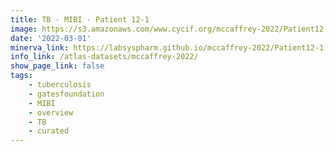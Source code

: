```yaml
---
title: TB - MIBI - Patient 12-1
image: https://s3.amazonaws.com/www.cycif.org/mccaffrey-2022/Patient12-1/thumbnail--default.jpg
date: '2022-03-01'
minerva_link: https://labsyspharm.github.io/mccaffrey-2022/Patient12-1
info_link: /atlas-datasets/mccaffrey-2022/
show_page_link: false
tags:
    - tuberculosis
    - gatesfoundation
    - MIBI
    - overview
    - TB
    - curated
---
```

